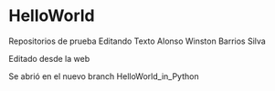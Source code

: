 # HelloWorld
Repositorios de prueba 
Editando Texto
Alonso Winston Barrios Silva

Editado desde la web

Se abrió en el nuevo branch HelloWorld_in_Python


